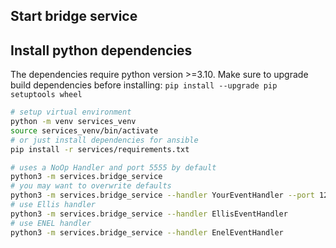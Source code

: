 ## Start bridge service

## Install python dependencies 

The dependencies require python version >=3.10. Make sure to upgrade build dependencies before installing:
`pip install --upgrade pip setuptools wheel`

```bash
# setup virtual environment 
python -m venv services_venv
source services_venv/bin/activate
# or just install dependencies for ansible
pip install -r services/requirements.txt
```

```bash
# uses a NoOp Handler and port 5555 by default
python3 -m services.bridge_service
# you may want to overwrite defaults
python3 -m services.bridge_service --handler YourEventHandler --port 1234
# use Ellis handler
python3 -m services.bridge_service --handler EllisEventHandler 
# use ENEL handler
python3 -m services.bridge_service --handler EnelEventHandler 
```
